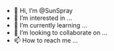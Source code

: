 - 👋 Hi, I’m @SunSpray
- 👀 I’m interested in ...
- 🌱 I’m currently learning ...
- 💞️ I’m looking to collaborate on ...
- 📫 How to reach me ...

<!---
SunSpray/SunSpray is a ✨ special ✨ repository because its `README.md` (this file) appears on your GitHub profile.
You can click the Preview link to take a look at your changes.
--->
